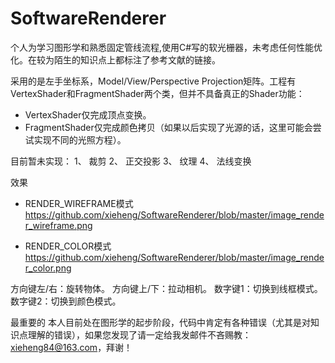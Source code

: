 # SoftwareRenderer
个人为学习图形学和熟悉固定管线流程,使用C#写的软光栅器，未考虑任何性能优化。在较为陌生的知识点上都标注了参考文献的链接。

采用的是左手坐标系，Model/View/Perspective Projection矩阵。工程有VertexShader和FragmentShader两个类，但并不具备真正的Shader功能：
* VertexShader仅完成顶点变换。
* FragmentShader仅完成颜色拷贝（如果以后实现了光源的话，这里可能会尝试实现不同的光照方程）。

目前暂未实现：
1、 裁剪
2、 正交投影
3、 纹理
4、 法线变换

效果
* RENDER_WIREFRAME模式
https://github.com/xieheng/SoftwareRenderer/blob/master/image_render_wireframe.png

* RENDER_COLOR模式
https://github.com/xieheng/SoftwareRenderer/blob/master/image_render_color.png

方向键左/右：旋转物体。
方向键上/下：拉动相机。
数字键1：切换到线框模式。
数字键2：切换到颜色模式。

最重要的
本人目前处在图形学的起步阶段，代码中肯定有各种错误（尤其是对知识点理解的错误），如果您发现了请一定给我发邮件不吝赐教：xieheng84@163.com，拜谢！
